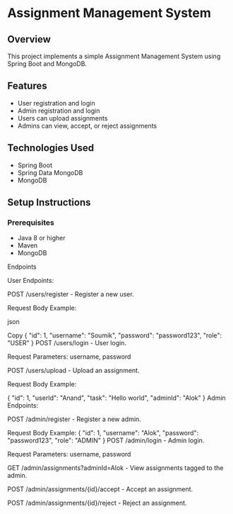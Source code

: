 # Assignment Management System

## Overview
This project implements a simple Assignment Management System using Spring Boot and MongoDB.

## Features
- User registration and login
- Admin registration and login
- Users can upload assignments
- Admins can view, accept, or reject assignments

## Technologies Used
- Spring Boot
- Spring Data MongoDB
- MongoDB

## Setup Instructions

### Prerequisites
- Java 8 or higher
- Maven
- MongoDB

Endpoints

User Endpoints:

POST /users/register - Register a new user.

Request Body Example:

json

Copy
{
    "id": 1,
    "username": "Soumik",
    "password": "password123",
    "role": "USER"
}
POST /users/login - User login.

Request Parameters: username, password

POST /users/upload - Upload an assignment.

Request Body Example:

{
    "id": 1,
    "userId": "Anand",
    "task": "Hello world",
    "adminId": "Alok"
}
Admin Endpoints:

POST /admin/register - Register a new admin.

Request Body Example:
{
    "id": 1,
    "username": "Alok",
    "password": "password123",
    "role": "ADMIN"
}
POST /admin/login - Admin login.

Request Parameters: username, password

GET /admin/assignments?adminId=Alok - View assignments tagged to the admin.

POST /admin/assignments/{id}/accept - Accept an assignment.

POST /admin/assignments/{id}/reject - Reject an assignment.
